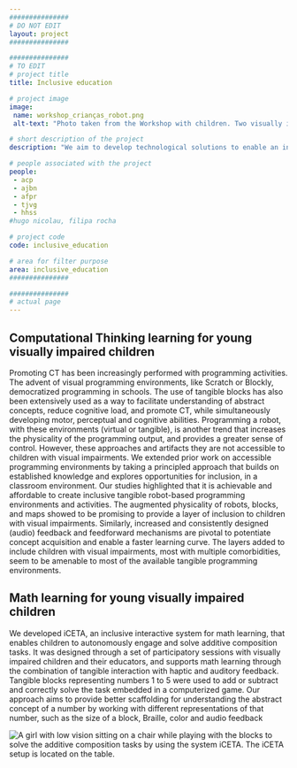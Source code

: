 ```yaml
---
###############
# DO NOT EDIT
layout: project
###############

###############
# TO EDIT
# project title
title: Inclusive education

# project image
image:
 name: workshop_crianças_robot.png
 alt-text: "Photo taken from the Workshop with children. Two visually impaired children perform a goal-directed programming activity using a map located on the table. The activity consists of moving the robot to reach the duck. The map is made of 4 EVA foam tiles with two different colors. The child on the right is concentrated in arranging the blocks while the children at the left are touching the duck after the robot reached the duck. This child is smiling and has much of his body on the table." # provide a short description for the image #a11y

# short description of the project
description: "We aim to develop technological solutions to enable an inclusive education for children with mixed abilities. We have mainly developed enhanced tangible objects for the acquisition of abstract concepts, such as mathematics or computational thinking.  Besides the benefit of decreasing cognitive load and reinforcing understanding, manipulatives also support collaboration, making children more prone to divide, explore and share supporting cooperative actions."

# people associated with the project
people:
 - acp
 - ajbn
 - afpr
 - tjvg
 - hhss
#hugo nicolau, filipa rocha

# project code
code: inclusive_education

# area for filter purpose
area: inclusive_education
###############

###############
# actual page
---
```

## Computational Thinking learning for young visually impaired children
Promoting CT has been increasingly performed with programming activities. The advent of visual programming environments, like Scratch or Blockly, democratized programming in schools. The use of tangible blocks has also been extensively used as a way to facilitate understanding of abstract concepts, reduce cognitive load, and promote CT, while simultaneously developing motor, perceptual and cognitive abilities. Programming a robot, with these environments (virtual or tangible), is another trend that increases the physicality of the programming output, and provides a greater sense of control. However, these approaches and artifacts they are not accessible to children with visual impairments.
We extended prior work on accessible programming environments by taking a principled approach that builds on established knowledge and explores opportunities for inclusion, in a classroom environment. Our studies highlighted that it is achievable and affordable to create inclusive tangible robot-based programming environments and activities. The augmented physicality of robots, blocks, and maps showed to be promising to provide a layer of inclusion to children with visual impairments. Similarly, increased and consistently designed (audio) feedback and feedforward mechanisms are pivotal to potentiate concept acquisition and enable a faster learning curve. The layers added to include children with visual impairments, most with multiple comorbidities, seem to be amenable to most of the available tangible programming environments.

## Math learning for young visually impaired children
We developed iCETA, an inclusive interactive system for math learning, that enables children to autonomously engage and solve additive composition tasks. It was designed through a set of participatory sessions with visually impaired children and their educators, and supports math learning through the combination of tangible interaction with haptic and auditory feedback. Tangible blocks representing numbers 1 to 5 were used to add or subtract and correctly solve the task embedded in a computerized game. Our approach aims to provide better scaffolding for understanding the abstract concept of a number by working with different representations of that number, such as the size of a block, Braille, color and audio feedback

<img style="width:auto; max-height: 400px; margin-left:auto; margin-right:auto;" class="img-responsive imgpub" src="{{ site.url }}{{ site.baseurl }}/images/projects/foto_math_VI children.jpeg" alt="A girl with low vision sitting on a chair while playing with the blocks to solve the additive composition tasks by using the system iCETA. The iCETA setup is located on the table.">




